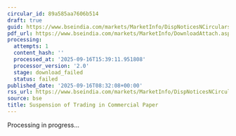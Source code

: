 ```yaml
---
circular_id: 89a585aa7606b514
draft: true
guid: https://www.bseindia.com/markets/MarketInfo/DispNoticesNCirculars.aspx?Noticeid={A6F284E4-B5F3-416C-8B86-63869DDC39A6}&noticeno=20250916-15&dt=09/16/2025&icount=15&totcount=78&flag=0
pdf_url: https://www.bseindia.com/markets/MarketInfo/DownloadAttach.aspx?id=20250916-15&attachedId=
processing:
  attempts: 1
  content_hash: ''
  processed_at: '2025-09-16T15:39:11.951808'
  processor_version: '2.0'
  stage: download_failed
  status: failed
published_date: '2025-09-16T08:32:08+00:00'
rss_url: https://www.bseindia.com/markets/MarketInfo/DispNoticesNCirculars.aspx?Noticeid={A6F284E4-B5F3-416C-8B86-63869DDC39A6}&noticeno=20250916-15&dt=09/16/2025&icount=15&totcount=78&flag=0
source: bse
title: Suspension of Trading in Commercial Paper
---
```


Processing in progress...